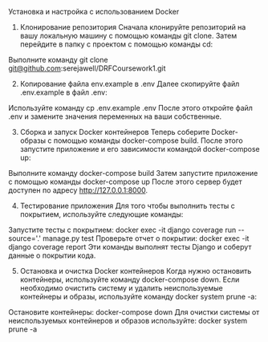 Установка и настройка с использованием Docker
1. Клонирование репозитория
Сначала клонируйте репозиторий на вашу локальную машину с помощью команды git clone. Затем перейдите в папку с проектом с помощью команды cd:

Выполните команду git clone git@github.com:serejawell/DRFCoursework1.git

2. Копирование файла env.example в .env
Далее скопируйте файл .env.example в файл .env:

Используйте команду cp .env.example .env
После этого откройте файл .env и замените значения переменных на ваши собственные.

3. Сборка и запуск Docker контейнеров
Теперь соберите Docker-образы с помощью команды docker-compose build. После этого запустите приложение и его зависимости командой docker-compose up:

Выполните команду docker-compose build
Затем запустите приложение с помощью команды docker-compose up
После этого сервер будет доступен по адресу http://127.0.0.1:8000.

4. Тестирование приложения
Для того чтобы выполнить тесты с покрытием, используйте следующие команды:

Запустите тесты с покрытием: docker exec -it django coverage run --source='.' manage.py test
Проверьте отчет о покрытии: docker exec -it django coverage report
Эти команды выполнят тесты Django и соберут данные о покрытии кода.

5. Остановка и очистка Docker контейнеров
Когда нужно остановить контейнеры, используйте команду docker-compose down. Если необходимо очистить систему и удалить неиспользуемые контейнеры и образы, используйте команду docker system prune -a:

Остановите контейнеры: docker-compose down
Для очистки системы от неиспользуемых контейнеров и образов используйте: docker system prune -a
